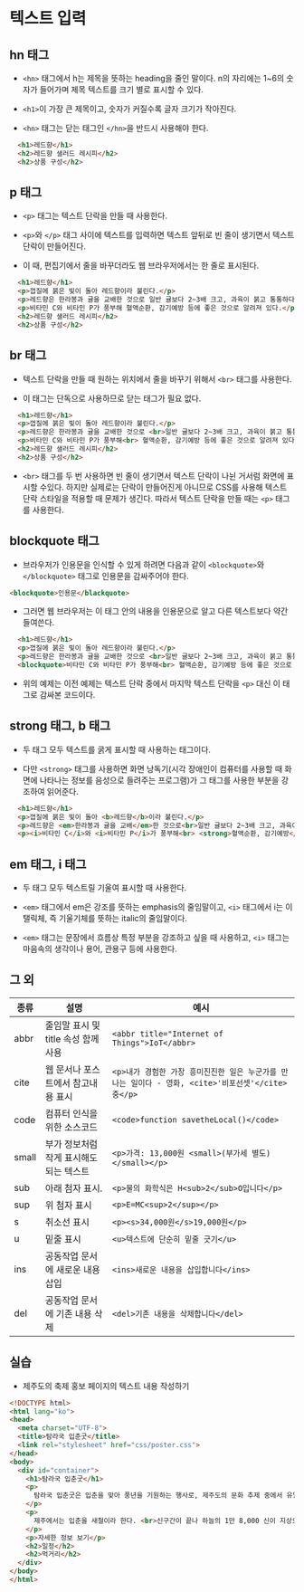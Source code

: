 # 텍스트 입력

## hn 태그

* ```<hn>``` 태그에서 h는 제목을 뜻하는 heading을 줄인 말이다. n의 자리에는 1~6의 숫자가 들어가며 제목 텍스트를 크기 별로 표시할 수 있다.

* ```<h1>```이 가장 큰 제목이고, 숫자가 커질수록 글자 크기가 작아진다.

* ```<hn>``` 태그는 닫는 태그인 ```</hn>```을 반드시 사용해야 한다.

```html
  <h1>레드향</h1>
  <h2>레드향 샐러드 레시피</h2>
  <h2>상품 구성</h2>
```

## p 태그

* ```<p>``` 태그는 텍스트 단락을 만들 때 사용한다.

* ```<p>```와 ```</p>``` 태그 사이에 텍스트를 입력하면 텍스트 앞뒤로 빈 줄이 생기면서 텍스트 단락이 만들어진다.

* 이 때, 편집기에서 줄을 바꾸더라도 웹 브라우저에서는 한 줄로 표시된다.

```html
  <h1>레드향</h1>
  <p>껍질에 붉은 빛이 돌아 레드향이라 불린다.</p>
  <p>레드향은 한라봉과 귤을 교배한 것으로 일반 귤보다 2~3배 크고, 과육이 붉고 통통하다.</p>
  <p>비타민 C와 비타민 P가 풍부해 혈액순환, 감기예방 등에 좋은 것으로 알려져 있다.</p>
  <h2>레드향 샐러드 레시피</h2>
  <h2>상품 구성</h2>
```

## br 태그

* 텍스트 단락을 만들 때 원하는 위치에서 줄을 바꾸기 위해서 ```<br>``` 태그를 사용한다.

* 이 태그는 단독으로 사용하므로 닫는 태그가 필요 없다.

```html
  <h1>레드향</h1>
  <p>껍질에 붉은 빛이 돌아 레드향이라 불린다.</p>
  <p>레드향은 한라봉과 귤을 교배한 것으로 <br>일반 귤보다 2~3배 크고, 과육이 붉고 통통하다.</p>
  <p>비타민 C와 비타민 P가 풍부해<br> 혈액순환, 감기예방 등에 좋은 것으로 알려져 있다.</p>
  <h2>레드향 샐러드 레시피</h2>
  <h2>상품 구성</h2>
```

* ```<br>``` 태그를 두 번 사용하면 빈 줄이 생기면서 텍스트 단락이 나뉜 거서럼 화면에 표시할 수있다. 하지만 실제로는 단락이 만들어진게 아니므로 CSS를 사용해 텍스트 단락 스타일을 적용할 때 문제가 생긴다. 따라서 텍스트 단락을 만들 때는 ```<p>``` 태그를 사용한다.

## blockquote 태그

* 브라우저가 인용문을 인식할 수 있게 하려면 다음과 같이 ```<blockquote>```와 ```</blockquote>``` 태그로 인용문을 감싸주어야 한다.

```html
<blockquote>인용문</blackquote>
```

* 그러면 웹 브라우저는 이 태그 안의 내용을 인용문으로 알고 다른 텍스트보다 약간 들여쓴다.

```html
  <h1>레드향</h1>
  <p>껍질에 붉은 빛이 돌아 레드향이라 불린다.</p>
  <p>레드향은 한라봉과 귤을 교배한 것으로 <br>일반 귤보다 2~3배 크고, 과육이 붉고 통통하다.</p>
  <blockquote>비타민 C와 비타민 P가 풍부해<br> 혈액순환, 감기예방 등에 좋은 것으로 알려져 있다.</blockquote>
```

* 위의 예제는 이전 예제는 텍스트 단락 중에서 마지막 텍스트 단락을 ```<p>``` 대신 이 태그로 감싸본 코드이다.

## strong 태그, b 태그

* 두 태그 모두 텍스트를 굵게 표시할 때 사용하는 태그이다.

* 다만 ```<strong>``` 태그를 사용하면 화면 낭독기(시각 장애인이 컴퓨터를 사용할 때 화면에 나타나는 정보를 음성으로 들려주는 프로그램)가 그 태그를 사용한 부분을 강조하여 읽어준다.

```html
  <h1>레드향</h1>
  <p>껍질에 붉은 빛이 돌아 <b>레드향</b>이라 불린다.</p>
  <p>레드향은 <em>한라봉과 귤을 교배</em>한 것으로<br>일반 귤보다 2~3배 크고, 과육이 붉고 통통하다.</p>
  <p><i>비타민 C</i>와 <i>비타민 P</i>가 풍부해<br> <strong>혈액순환, 감기예방</strong> 등에 좋은 것으로 알려져 있다.</p>
```

## em 태그, i 태그

* 두 태그 모두 텍스트릴 기울여 표시할 때 사용한다.

* ```<em>``` 태그에서 em은 강조를 뜻하는 emphasis의 줄임말이고, ```<i>``` 태그에서 i는 이탤릭체, 즉 기울기체를 뜻하는 italic의 줄임말이다.

* ```<em>``` 태그는 문장에서 흐름상 특정 부분을 강조하고 싶을 때 사용하고, ```<i>``` 태그는 마음속의 생각이나 용어, 관용구 등에 사용한다.

## 그 외

| 종류 | 설명 | 예시 |
| ---- | ---- | ---- |
| abbr | 줄임말 표시 및 title 속성 함께 사용 | ```<abbr title="Internet of Things">IoT</abbr>``` |
| cite | 웹 문서나 포스트에서 참고내용 표시| ```<p>내가 경험한 가장 흥미진진한 일은 누군가를 만나는 일이다 - 영화, <cite>'비포선셋'</cite> 중</p>``` |
| code | 컴퓨터 인식을 위한 소스코드 | ```<code>function savetheLocal()</code>``` |
| small | 부가 정보처럼 작게 표시해도 되는 텍스트 | ```<p>가격: 13,000원 <small>(부가세 별도)</small></p>``` |
| sub | 아래 첨자 표시. | ```<p>물의 화학식은 H<sub>2</sub>O입니다</p>``` |
| sup | 위 첨자 표시 | ```<p>E=MC<sup>2</sup></p>``` |
| s | 취소선 표시 | ```<p><s>34,000원</s>19,000원</p>``` |
| u | 밑줄 표시 | ```<u>텍스트에 단순히 밑줄 긋기</u>``` | 
| ins | 공동작업 문서에 새로운 내용 삽입 | ```<ins>새로운 내용을 삽입합니다</ins>``` |
| del | 공동작업 문서에 기존 내용 삭제 | ```<del>기존 내용을 삭제합니다</del>``` |

## 실습

* 제주도의 축제 홍보 페이지의 텍스트 내용 작성하기

```html
<!DOCTYPE html>
<html lang="ko">
<head>
  <meta charset="UTF-8">
  <title>탐라국 입춘굿</title>
  <link rel="stylesheet" href="css/poster.css">
</head>
<body>
  <div id="container">
    <h1>탐라국 입춘굿</h1>
    <p> 
      탐라국 입춘굿은 입춘을 맞아 풍년을 기원하는 행사로, 제주도의 문화 추제 중에서 유일하게 탐라 시대부터 이어져 왔다.
    </p>
    <p>
      제주에서는 입춘을 새철이라 한다. <br>신구간이 끝나 하늘의 1만 8,000 신이 지상으로 내려와 새해 일을 시작하는 때다.
    </p>
    <p>자세한 정보 보기</p>
    <h2>일정</h2>
    <h2>먹거리</h2>
  </div>
</body>
</html>
```
